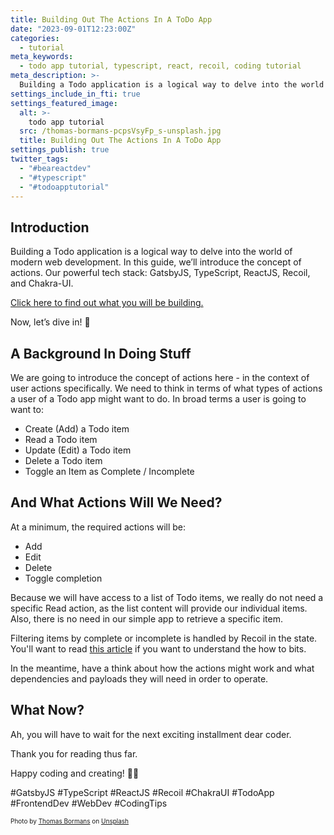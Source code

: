 ```yaml
---
title: Building Out The Actions In A ToDo App
date: "2023-09-01T12:23:00Z"
categories:
  - tutorial
meta_keywords:
  - todo app tutorial, typescript, react, recoil, coding tutorial
meta_description: >-
  Building a Todo application is a logical way to delve into the world of modern web development. In this guide, we’ll introduce the concept of actions. Our powerful tech stack: GatsbyJS, TypeScript, ReactJS, Recoil, and Chakra-UI. Let’s dive in! 🤿
settings_include_in_fti: true
settings_featured_image:
  alt: >-
    todo app tutorial
  src: /thomas-bormans-pcpsVsyFp_s-unsplash.jpg
  title: Building Out The Actions In A ToDo App
settings_publish: true
twitter_tags:
  - "#beareactdev"
  - "#typescript"
  - "#todoapptutorial"
---
```


## Introduction

Building a Todo application is a logical way to delve into the world of modern web development. In this guide, we’ll introduce the concept of actions. Our powerful tech stack: GatsbyJS, TypeScript, ReactJS, Recoil, and Chakra-UI.

<a href="https://beareact.dev/apps/to-do/" target="_blank">Click here to find out what you will be building.</a>

Now, let’s dive in! 🤿

## A Background In Doing Stuff

We are going to introduce the concept of actions here - in the context of user actions specifically. We need to think in terms of what types of actions a user of a Todo app might want to do. In broad terms a user is going to want to:

* Create (Add) a Todo item
* Read a Todo item
* Update (Edit) a Todo item
* Delete a Todo item
* Toggle an Item as Complete / Incomplete

## And What Actions Will We Need?

At a minimum, the required actions will be:

* Add
* Edit
* Delete
* Toggle completion

Because we will have access to a list of Todo items, we really do not need a specific Read action, as the list content will provide our individual items. Also, there is no need in our simple app to retrieve a specific item.

Filtering items by complete or incomplete is handled by Recoil in the state. You'll want to read <a href="https://beareact.dev/todo-let-us-look-at-the-recoil-state/" target="_blank">this article</a> if you want to understand the how to bits.

In the meantime, have a think about how the actions might work and what dependencies and payloads they will need in order to operate.

## What Now?

Ah, you will have to wait for the next exciting installment dear coder.

Thank you for reading thus far.

Happy coding and creating! 🌟🎉

\#GatsbyJS #TypeScript #ReactJS #Recoil #ChakraUI #TodoApp #FrontendDev #WebDev #CodingTips

<p/>

<span style="font-size:10px">
Photo by <a href="https://unsplash.com/@thomasbormans?utm_source=unsplash&utm_medium=referral&utm_content=creditCopyText">Thomas Bormans</a> on <a href="https://unsplash.com/photos/pcpsVsyFp_s?utm_source=unsplash&utm_medium=referral&utm_content=creditCopyText">Unsplash</a>
</span>
